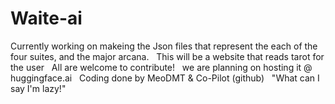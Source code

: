 # Waite-ai

Currently working on makeing the Json files that represent the each of the four suites, and the major arcana. &nbsp;
This will be a website that reads tarot for the user &nbsp;
All are welcome to contribute! &nbsp;
we are planning on hosting it @ huggingface.ai &nbsp;
Coding done by MeoDMT & Co-Pilot (github) &nbsp;
"What can I say I'm lazy!" &nbsp;
